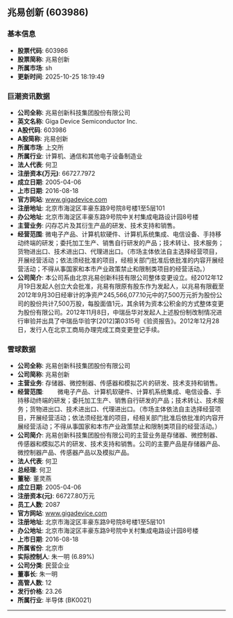 ## 兆易创新 (603986)

### 基本信息

- **股票代码**: 603986
- **股票简称**: 兆易创新
- **所属市场**: sh
- **更新时间**: 2025-10-25 18:19:49

### 巨潮资讯数据

- **公司全称**: 兆易创新科技集团股份有限公司
- **英文名称**: Giga Device Semiconductor Inc.
- **A股代码**: 603986
- **A股简称**: 兆易创新
- **所属市场**: 上交所
- **所属行业**: 计算机、通信和其他电子设备制造业
- **法人代表**: 何卫
- **注册资本(万元)**: 66727.7972
- **成立日期**: 2005-04-06
- **上市日期**: 2016-08-18
- **官方网站**: www.gigadevice.com
- **注册地址**: 北京市海淀区丰豪东路9号院8号楼1至5层101
- **办公地址**: 北京市海淀区丰豪东路9号院中关村集成电路设计园8号楼
- **主营业务**: 闪存芯片及其衍生产品的研发、技术支持和销售。
- **经营范围**: 微电子产品、计算机软硬件、计算机系统集成、电信设备、手持移动终端的研发；委托加工生产、销售自行研发的产品；技术转让、技术服务；货物进出口、技术进出口、代理进出口。（市场主体依法自主选择经营项目，开展经营活动；依法须经批准的项目，经相关部门批准后依批准的内容开展经营活动；不得从事国家和本市产业政策禁止和限制类项目的经营活动。）
- **公司简介**: 本公司系由北京兆易创新科技有限公司整体变更设立。经2012年12月19日发起人创立大会批准，兆易有限原有股东作为发起人，以兆易有限截至2012年9月30日经审计的净资产245,566,077.10元中的7,500万元折为股份公司的股份共计7,500万股，每股面值1元，其余转为资本公积金的方式整体变更为股份有限公司。2012年11月8日，中瑞岳华对发起人上述股份制改制情况进行审验并出具了中瑞岳华验字[2012]第0315号《验资报告》。2012年12月28日，发行人在北京工商局办理完成工商变更登记手续。

### 雪球数据

- **公司全称**: 兆易创新科技集团股份有限公司
- **公司简称**: 兆易创新
- **主营业务**: 存储器、微控制器、传感器和模拟芯片的研发、技术支持和销售。
- **经营范围**: 　　微电子产品、计算机软硬件、计算机系统集成、电信设备、手持移动终端的研发；委托加工生产、销售自行研发的产品；技术转让、技术服务；货物进出口、技术进出口、代理进出口。（市场主体依法自主选择经营项目，开展经营活动；依法须经批准的项目，经相关部门批准后依批准的内容开展经营活动；不得从事国家和本市产业政策禁止和限制类项目的经营活动。）
- **公司简介**: 兆易创新科技集团股份有限公司的主营业务是存储器、微控制器、传感器和模拟芯片的研发、技术支持和销售。公司的主要产品是存储器产品、微控制器产品、传感器产品以及模拟产品。
- **法人代表**: 何卫
- **总经理**: 何卫
- **董秘**: 董灵燕
- **成立日期**: 2005-04-06
- **注册资本(元)**: 66727.80万元
- **员工人数**: 2087
- **官方网站**: www.gigadevice.com
- **注册地址**: 北京市海淀区丰豪东路9号院8号楼1至5层101
- **办公地址**: 北京市海淀区丰豪东路9号院中关村集成电路设计园8号楼
- **上市日期**: 2016-08-18
- **所属省份**: 北京市
- **实际控制人**: 朱一明 (6.89%)
- **公司分类**: 民营企业
- **董事长**: 朱一明
- **高管人数**: 12
- **发行价格**: 23.26
- **所属行业**: 半导体 (BK0021)

---